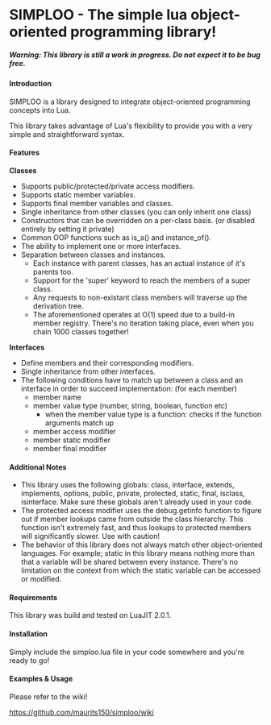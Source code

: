 SIMPLOO - The simple lua object-oriented programming library!
=====

##### Warning: This library is still a work in progress. Do not expect it to be bug free.

#### Introduction

SIMPLOO is a library designed to integrate object-oriented programming concepts into Lua.

This library takes advantage of Lua's flexibility to provide you with a very simple and straightforward syntax.

#### Features

**Classes**

* Supports public/protected/private access modifiers.
* Supports static member variables.
* Supports final member variables and classes.
* Single inheritance from other classes (you can only inherit one class)
* Constructors that can be overridden on a per-class basis. (or disabled entirely by setting it private)
* Common OOP functions such as is\_a() and instance\_of().
* The ability to implement one or more interfaces.
* Separation between classes and instances.
    * Each instance with parent classes, has an actual instance of it's parents too.
    * Support for the 'super' keyword to reach the members of a super class.
    * Any requests to non-existant class members will traverse up the derivation tree.
    * The aforementioned operates at O(1) speed due to a build-in member registry. There's no iteration taking place, even when you chain 1000 classes together!

**Interfaces**

* Define members and their corresponding modifiers.
* Single inheritance from other interfaces.
* The following conditions have to match up between a class and an interface in order to succeed implementation: (for each member)
    * member name
    * member value type (number, string, boolean, function etc)
        * when the member value type is a function: checks if the function arguments match up
    * member access modifier
    * member static modifier
    * member final modifier


#### Additional Notes

* This library uses the following globals: class, interface, extends, implements, options, public, private, protected, static, final, isclass, isinterface. Make sure these globals aren't already used in your code.
* The protected access modifier uses the debug.getinfo function to figure out if member lookups came from outside the class hierarchy. This function isn't extremely fast, and thus lookups to protected members will significantly slower. Use with caution!
* The behavior of this library does not always match other object-oriented languages. For example; static in this library means nothing more than that a variable will be shared between every instance. There's no limitation on the context from which the static variable can be accessed or modified.

#### Requirements

This library was build and tested on LuaJIT 2.0.1.

#### Installation

Simply include the simploo.lua file in your code somewhere and you're ready to go!

#### Examples & Usage

Please refer to the wiki!

https://github.com/maurits150/simploo/wiki